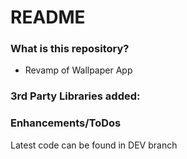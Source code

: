 # README #


### What is this repository? ###

* Revamp of Wallpaper App
### 3rd Party Libraries added:

### Enhancements/ToDos ###

Latest code can be found in DEV branch
